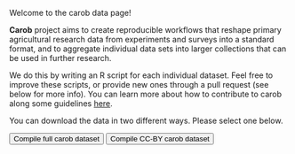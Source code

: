 Welcome to the carob data page!

**Carob** project aims to create reproducible workflows that reshape primary agricultural research data from experiments and surveys into a standard format, and to aggregate individual data sets into larger collections that can be used in further research.

We do this by writing an R script for each individual dataset. Feel free to improve these scripts, or provide new ones through a pull request (see below for more info). You can learn more about how to contribute to carob along some guidelines [here](https://github.com/reagro/carob/wiki).

You can download the data in two different ways. Please select one below. 

<button name="button" onclick="https://geodata.ucdavis.edu/carob/">Compile full carob dataset</button>
<button name="button" onclick="https://geodata.ucdavis.edu/carob/CC/">Compile CC-BY carob dataset</button>
